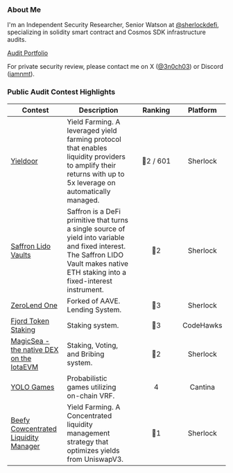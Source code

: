 ### About Me

I'm an Independent Security Researcher, Senior Watson at [@sherlockdefi](https://x.com/sherlockdefi), specializing in solidity smart contract and Cosmos SDK infrastructure audits.

[Audit Portfolio](https://audits.sherlock.xyz/watson/iamnmt)

For private security review, please contact me on X ([@3n0ch03](https://x.com/3n0ch03)) or Discord ([iamnmt](https://discord.com/users/iamnmt)).

### Public Audit Contest Highlights

| Contest                              | Description                                                  | &nbsp;&nbsp;&nbsp;Ranking&nbsp;&nbsp;&nbsp; | Platform  |
| ------------------------------------ | ------------------------------------------------------------ | :-----------------------------------------: | :-------: |
[Yieldoor](https://audits.sherlock.xyz/contests/791/leaderboard) | Yield Farming. A leveraged yield farming protocol that enables liquidity providers to amplify their returns with up to 5x leverage on automatically managed. | 🥈2 / 601 | Sherlock
[Saffron Lido Vaults](https://audits.sherlock.xyz/contests/509/leaderboard) | Saffron is a DeFi primitive that turns a single source of yield into variable and fixed interest. The Saffron LIDO Vault makes native ETH staking into a fixed-interest instrument. | 🥈2 | Sherlock
[ZeroLend One](https://audits.sherlock.xyz/contests/466/leaderboard) | Forked of AAVE. Lending System. | 🥉3 | Sherlock
[Fjord Token Staking](https://codehawks.cyfrin.io/c/2024-08-fjord/results?lt=contest&sc=reward&sj=reward&page=1&t=leaderboard) | Staking system. | 🥉3 | CodeHawks
[MagicSea - the native DEX on the IotaEVM](https://audits.sherlock.xyz/contests/437/leaderboard) | Staking, Voting, and Bribing system. | 🥈2 | Sherlock
[YOLO Games](https://cantina.xyz/competitions/a2c3cc6a-e384-495f-9751-5d7e657bc219/leaderboard) | Probabilistic games utilizing on-chain VRF. | 4 | Cantina
[Beefy Cowcentrated Liquidity Manager](https://audits.sherlock.xyz/contests/303/leaderboard) | Yield Farming. A Concentrated liquidity management strategy that optimizes yields from UniswapV3. | 🥇1 | Sherlock
